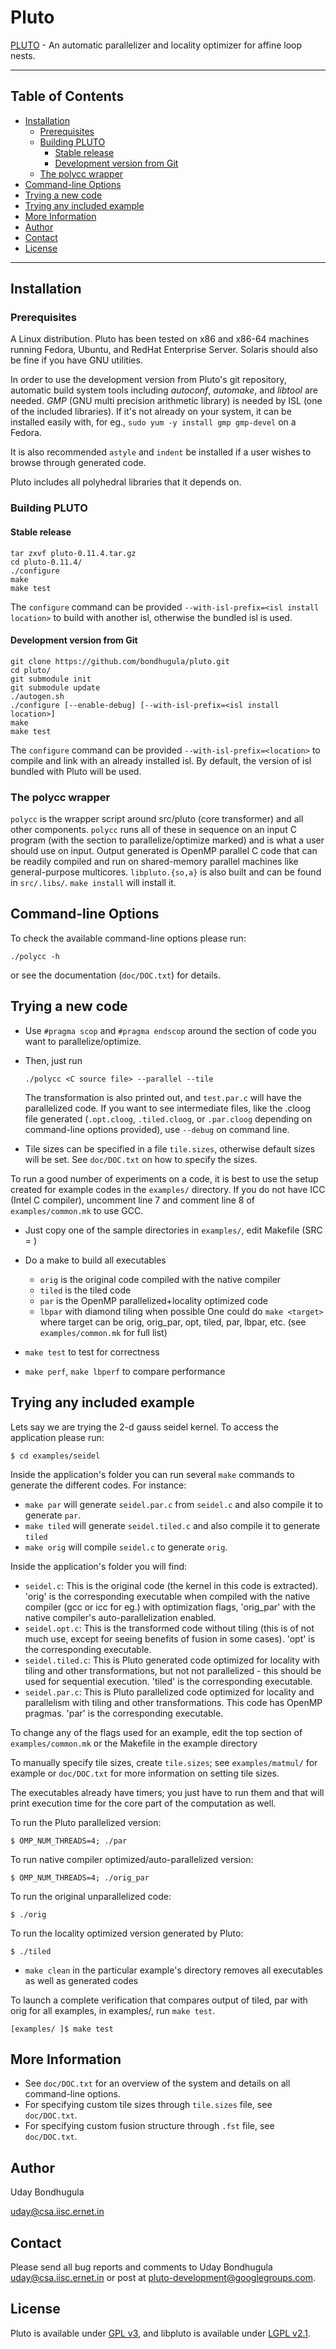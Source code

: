 # Pluto

[PLUTO][pluto] - An automatic parallelizer and locality optimizer for affine loop nests.

---

## Table of Contents

* [Installation](#installation)
    * [Prerequisites](#prerequisites)
    * [Building PLUTO](#building-pluto)
        * [Stable release](#stable-release)
        * [Development version from Git](#development-version-from-git)
    * [The polycc wrapper](#the-polycc-wrapper)
* [Command-line Options](#command-line-options)
* [Trying a new code](#trying-a-new-code)
* [Trying any included example](#trying-any-included-example)
* [More Information](#more-information)
* [Author](#author)
* [Contact](#contact)
* [License](#license)

---

## Installation

### Prerequisites

A Linux distribution. Pluto has been tested on x86 and x86-64 machines running
Fedora, Ubuntu, and RedHat Enterprise Server. Solaris should also be fine if you
have GNU utilities. 

In order to use the development version from Pluto's git repository, automatic build
system tools including *autoconf*, *automake*, and *libtool* are needed. *GMP* (GNU
multi precision arithmetic library) is needed by ISL (one of the included libraries).
If it's not already on your system, it can be installed easily with, for eg., 
`sudo yum -y install gmp gmp-devel` on a Fedora. 

It is also recommended `astyle` and `indent` be installed if a user wishes to browse 
through generated code.

Pluto includes all polyhedral libraries that it depends on.


### Building PLUTO

#### Stable release

```
tar zxvf pluto-0.11.4.tar.gz
cd pluto-0.11.4/
./configure
make
make test
```

The `configure` command can be provided `--with-isl-prefix=<isl install location>` to 
build with another isl, otherwise the bundled isl is used.

#### Development version from Git

```
git clone https://github.com/bondhugula/pluto.git
cd pluto/
git submodule init 
git submodule update
./autogen.sh
./configure [--enable-debug] [--with-isl-prefix=<isl install location>]
make
make test
```

The `configure` command can be provided `--with-isl-prefix=<location>` to compile
and link with an already installed isl. By default, the version of isl bundled
with Pluto will be used.

### The polycc wrapper

`polycc` is the wrapper script around src/pluto (core transformer) and all 
other components. `polycc` runs all of these in sequence on an input C 
program (with the section to  parallelize/optimize marked) and is what a 
user should use on input. Output generated is OpenMP parallel C code that 
can be readily compiled and run on shared-memory parallel machines like 
general-purpose multicores. `libpluto.{so,a}` is also built and can be found 
in `src/.libs/`. `make install` will install it.


## Command-line Options

To check the available command-line options please run:

```
./polycc -h
```

or see the documentation (`doc/DOC.txt`) for details.


## Trying a new code

- Use `#pragma scop` and `#pragma endscop` around the section of code 
  you want to parallelize/optimize.

- Then, just run 
    ```
    ./polycc <C source file> --parallel --tile
    ```

  The transformation is also printed out, and `test.par.c` will have the 
  parallelized code. If you want to see intermediate files, like the 
  .cloog file generated (`.opt.cloog`, `.tiled.cloog`, or `.par.cloog` 
  depending on command-line options provided), use `--debug` on command 
  line.

- Tile sizes can be specified in a file `tile.sizes`, otherwise default 
  sizes will be set. See `doc/DOC.txt` on how to specify the sizes.

To run a good number of experiments on a code, it is best to use the setup 
created for example codes in the `examples/` directory.  If you do not have 
ICC (Intel C compiler), uncomment line 7 and comment line 8 of 
`examples/common.mk` to use GCC.

- Just copy one of the sample directories in `examples/`, edit Makefile (SRC = )

- Do a make to build all executables
    - `orig` is the original code compiled with the native compiler
    - `tiled` is the tiled code
    - `par` is the OpenMP parallelized+locality optimized code
    - `lbpar` with diamond tiling  when possible
  One could do `make <target>` where target can be orig, orig_par, opt, tiled, par,
  lbpar, etc. (see `examples/common.mk` for full list)

- `make test` to test for correctness

- `make perf`, `make lbperf` to compare performance


## Trying any included example

Lets say we are trying the 2-d gauss seidel kernel. To access the application
please run:

```
$ cd examples/seidel
```

Inside the application's folder you can run several `make` commands to generate
the different codes. For instance:

- `make par` will generate `seidel.par.c` from `seidel.c` and also compile 
it to generate `par`.
- `make tiled` will generate `seidel.tiled.c` and also compile it to generate `tiled`
- `make orig` will compile `seidel.c` to generate `orig`.

Inside the application's folder you will find:

- `seidel.c`: This is the original code (the kernel in this code is extracted).  
'orig' is the corresponding executable when compiled with the native 
compiler (gcc or icc for eg.) with optimization flags, 'orig_par' with the 
native compiler's auto-parallelization enabled.
- `seidel.opt.c`: This is the transformed code without tiling (this is of not 
much use, except for seeing benefits of fusion in some cases). 'opt' is the 
corresponding executable.
- `seidel.tiled.c`: This is Pluto generated code optimized for locality with 
tiling and other transformations, but not not parallelized - this should be 
used for sequential execution. 'tiled' is the corresponding executable.
- `seidel.par.c`: This is Pluto parallelized code optimized for locality and 
parallelism  with tiling and other transformations. This code has OpenMP 
pragmas. 'par' is the corresponding executable.

To change any of the flags used for an example, edit the top section of 
`examples/common.mk` or the Makefile in the example directory

To manually specify tile sizes, create `tile.sizes`; see `examples/matmul/` 
for example or `doc/DOC.txt` for more information on setting tile sizes. 

The executables already have timers; you just have to run them and that will 
print execution time for the core part of the computation as well.

To run the Pluto parallelized version:
```
$ OMP_NUM_THREADS=4; ./par
```

To run native compiler optimized/auto-parallelized version:
```
$ OMP_NUM_THREADS=4; ./orig_par
```

To run the original unparallelized code:
```
$ ./orig
```

To run the locality optimized version generated by Pluto:
```
$ ./tiled
```

- `make clean` in the particular example's directory removes all executables 
    as well as generated codes

To launch a complete verification that compares output of tiled, par
with orig for all examples, in examples/, run `make test`.

```
[examples/ ]$ make test
```

## More Information

* See `doc/DOC.txt` for an overview of the system and details on all 
command-line options.
* For specifying custom tile sizes through `tile.sizes` file, see `doc/DOC.txt`.
* For specifying custom fusion structure through `.fst` file, see `doc/DOC.txt`.


## Author

Uday Bondhugula

uday@csa.iisc.ernet.in


## Contact

Please send all bug reports and comments to Uday Bondhugula 
<uday@csa.iisc.ernet.in> or post at pluto-development@googlegroups.com.

## License

Pluto is available under [GPL v3][gpl3], and libpluto is available under 
[LGPL v2.1][lgpl2.1].

[pluto]: http://pluto-compiler.sourceforge.net/
[gpl3]: https://www.gnu.org/licenses/gpl-3.0.en.html
[lgpl2.1]: https://www.gnu.org/licenses/old-licenses/lgpl-2.1.html
